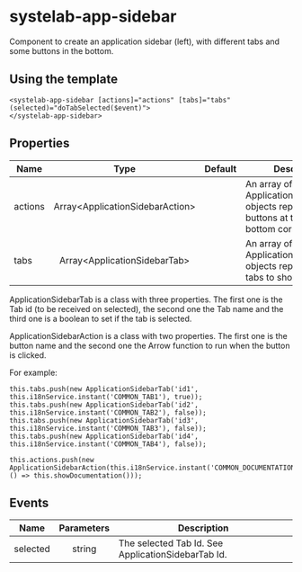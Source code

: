 # systelab-app-sidebar

Component to create an application sidebar (left), with different tabs and some buttons in the bottom.

## Using the template

```
<systelab-app-sidebar [actions]="actions" [tabs]="tabs" (selected)="doTabSelected($event)">
</systelab-app-sidebar>
```


## Properties

| Name | Type | Default | Description |
| ---- |:----:|:-------:| ----------- |
| actions | Array&lt;ApplicationSidebarAction&gt; || An array of ApplicationSidebarAction objects representing the buttons at the left-bottom corner. |
| tabs | Array&lt;ApplicationSidebarTab&gt; || An array of ApplicationSidebarTab objects representing the tabs to show. |

ApplicationSidebarTab is a class with three properties. The first one is the Tab id (to be received on selected), the second one the Tab name and the third one is a boolean to set if the tab is selected.

ApplicationSidebarAction is a class with two properties. The first one is the button name and the second one the Arrow function to run when the button is clicked.

For example:
```
this.tabs.push(new ApplicationSidebarTab('id1', this.i18nService.instant('COMMON_TAB1'), true));
this.tabs.push(new ApplicationSidebarTab('id2', this.i18nService.instant('COMMON_TAB2'), false));
this.tabs.push(new ApplicationSidebarTab('id3', this.i18nService.instant('COMMON_TAB3'), false));
this.tabs.push(new ApplicationSidebarTab('id4', this.i18nService.instant('COMMON_TAB4'), false));
```


```
this.actions.push(new ApplicationSidebarAction(this.i18nService.instant('COMMON_DOCUMENTATION'), () => this.showDocumentation()));
```


## Events

| Name | Parameters | Description |
| ---- |:----------:| ------------|
| selected | string |The selected Tab Id. See ApplicationSidebarTab Id.|



